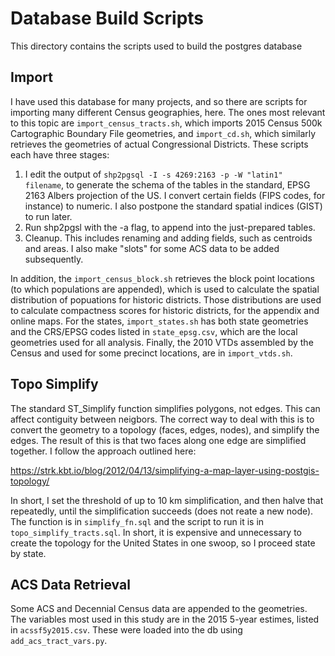 # Database Build Scripts

This directory contains the scripts used to build the postgres database 

## Import

I have used this database for many projects, and so there are scripts for importing many different Census geographies, here.
The ones most relevant to this topic are `import_census_tracts.sh`, which imports 2015 Census 500k Cartographic Boundary File geometries, 
   and `import_cd.sh`, which similarly retrieves the geometries of actual Congressional Districts.
These scripts each have three stages: 
 1. I edit the output of `shp2pgsql -I -s 4269:2163 -p -W "latin1" filename`, to generate the schema of the tables
       in the standard, EPSG 2163 Albers projection of the US.
    I convert certain fields (FIPS codes, for instance) to numeric.
    I also postpone the standard spatial indices (GIST) to run later.
 2. Run shp2pgsl with the -a flag, to append into the just-prepared tables.
 3. Cleanup.  This includes renaming and adding fields, such as centroids and areas.
    I also make "slots" for some ACS data to be added subsequently.

In addition, the `import_census_block.sh` retrieves the block point locations (to which populations are appended),
  which is used to calculate the spatial distribution of popuations for historic districts.
Those distributions are used to calculate compactness scores for historic districts, for the appendix and online maps.
For the states, `import_states.sh` has both state geometries and the CRS/EPSG codes listed in `state_epsg.csv`,
  which are the local geometries used for all analysis.
Finally, the 2010 VTDs assembled by the Census and used for some precinct locations, are in `import_vtds.sh`.

## Topo Simplify

The standard ST_Simplify function simplifies polygons, not edges.  This can affect contiguity between neigbors.
The correct way to deal with this is to convert the geometry to a topology (faces, edges, nodes),
  and simplify the edges. 
The result of this is that two faces along one edge are simplified together.
I follow the approach outlined here:

https://strk.kbt.io/blog/2012/04/13/simplifying-a-map-layer-using-postgis-topology/

In short, I set the threshold of up to 10 km simplification,
  and then halve that repeatedly, until the simplification succeeds (does not reate a new node).
The function is in `simplify_fn.sql` and the script to run it is in `topo_simplify_tracts.sql`.
In short, it is expensive and unnecessary to create the topology for the United States in one swoop,
  so I proceed state by state.

## ACS Data Retrieval

Some ACS and Decennial Census data are appended to the geometries.
The variables most used in this study are in the 2015 5-year estimes, listed in `acssf5y2015.csv`.
These were loaded into the db using `add_acs_tract_vars.py`.
